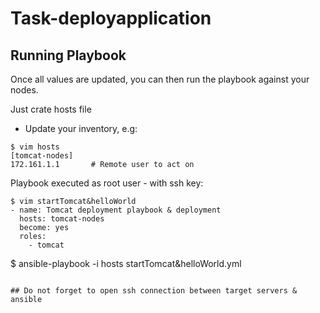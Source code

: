 # Task-deployapplication

## Running Playbook

Once all values are updated, you can then run the playbook against your nodes.

Just crate hosts file 

- Update your inventory, e.g:

```
$ vim hosts
[tomcat-nodes]
172.161.1.1       # Remote user to act on
```
Playbook executed as root user - with ssh key:

```
$ vim startTomcat&helloWorld
- name: Tomcat deployment playbook & deployment
  hosts: tomcat-nodes    
  become: yes             
  roles:
    - tomcat
```
$ ansible-playbook -i hosts startTomcat&helloWorld.yml
```

## Do not forget to open ssh connection between target servers & ansible 
